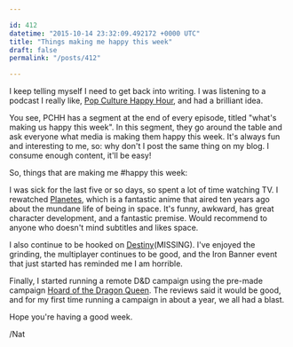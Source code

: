 ```yaml
---

id: 412
datetime: "2015-10-14 23:32:09.492172 +0000 UTC"
title: "Things making me happy this week"
draft: false
permalink: "/posts/412"

---
```


I keep telling myself I need to get back into writing. I was listening to a podcast I really like, [Pop Culture Happy Hour](http://www.npr.org/sections/monkeysee/129472378/pop-culture-happy-hour/), and had a brilliant idea.

You see, PCHH has a segment at the end of every episode, titled "what's making us happy this week". In this segment, they go around the table and ask everyone what media is making them happy this week. It's always fun and interesting to me, so: why don't I post the same thing on my blog. I consume enough content, it'll be easy!

So, things that are making me #happy this week:

I was sick for the last five or so days, so spent a lot of time watching TV. I rewatched [Planetes](https://en.wikipedia.org/wiki/Planetes), which is a fantastic anime that aired ten years ago about the mundane life of being in space. It's funny, awkward, has great character development, and a fantastic premise. Would recommend to anyone who doesn't mind subtitles and likes space.

I also continue to be hooked on [Destiny](https://en.wikipedia.org/wiki/Destiny_%!v(MISSING)ideo_game%!)(MISSING). I've enjoyed the grinding, the multiplayer continues to be good, and the Iron Banner event that just started has reminded me I am horrible.

Finally, I started running a remote D&D campaign using the pre-made campaign [Hoard of the Dragon Queen](http://dnd.wizards.com/products/tabletop-games/rpg-products/hoard-dragon-queen). The reviews said it would be good, and for my first time running a campaign in about a year, we all had a blast.

Hope you're having a good week.

/Nat
